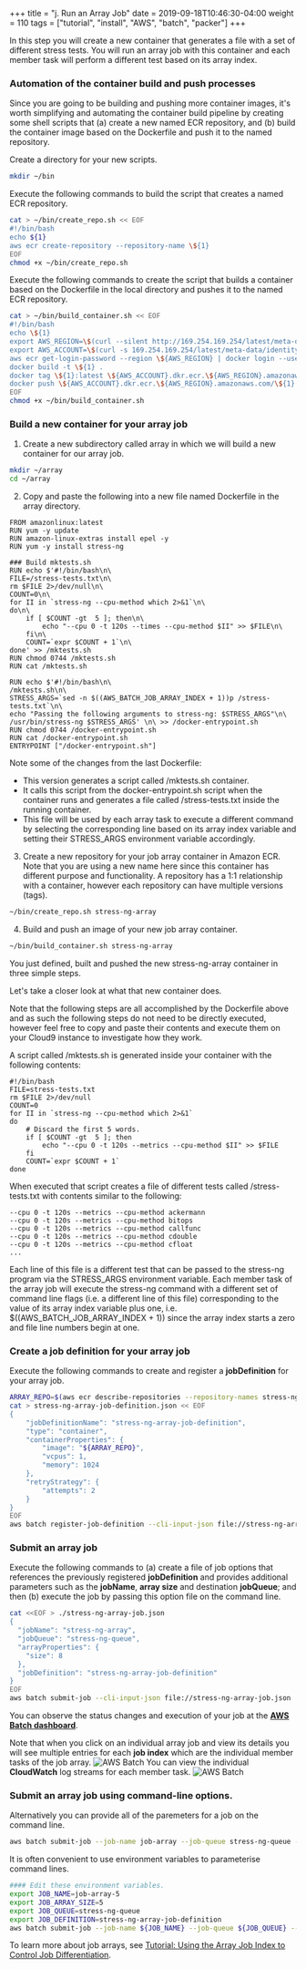 +++
title = "j. Run an Array Job"
date = 2019-09-18T10:46:30-04:00
weight = 110
tags = ["tutorial", "install", "AWS", "batch", "packer"]
+++


In this step you will create a new container that generates a file with a set of different stress tests. You will run an array job with this container and each member task will perform a different test based on its array index. 


### Automation of the container build and push processes

Since you are going to be building and pushing more container images, it's worth simplifying and automating the container build pipeline by creating some shell scripts that (a) create a new named ECR repository, and (b) build the container image based on the Dockerfile and push it to the named repository.

Create a directory for your new scripts.

```bash
mkdir ~/bin
```

Execute the following commands to build the script that creates a named ECR repository.

```bash
cat > ~/bin/create_repo.sh << EOF
#!/bin/bash
echo ${1}
aws ecr create-repository --repository-name \${1}
EOF
chmod +x ~/bin/create_repo.sh
```

Execute the following commands to create the script that builds a container based on the Dockerfile in the local directory and pushes it to the named ECR repository.
```bash
cat > ~/bin/build_container.sh << EOF
#!/bin/bash
echo \${1}
export AWS_REGION=\$(curl --silent http://169.254.169.254/latest/meta-data/placement/region)
export AWS_ACCOUNT=\$(curl -s 169.254.169.254/latest/meta-data/identity-credentials/ec2/info | jq -r '.AccountId')
aws ecr get-login-password --region \${AWS_REGION} | docker login --username AWS --password-stdin \${AWS_ACCOUNT}.dkr.ecr.\${AWS_REGION}.amazonaws.com
docker build -t \${1} .
docker tag \${1}:latest \${AWS_ACCOUNT}.dkr.ecr.\${AWS_REGION}.amazonaws.com/\${1}:latest
docker push \${AWS_ACCOUNT}.dkr.ecr.\${AWS_REGION}.amazonaws.com/\${1}:latest
EOF
chmod +x ~/bin/build_container.sh
```



### Build a new container for your array job


1. Create a new subdirectory called array in which we will build a new container for our array job.

```bash
mkdir ~/array
cd ~/array
```

2. Copy and paste the following into a new file named Dockerfile in the array directory.

```text
FROM amazonlinux:latest
RUN yum -y update
RUN amazon-linux-extras install epel -y
RUN yum -y install stress-ng

### Build mktests.sh
RUN echo $'#!/bin/bash\n\
FILE=/stress-tests.txt\n\
rm $FILE 2>/dev/null\n\
COUNT=0\n\
for II in `stress-ng --cpu-method which 2>&1`\n\
do\n\
    if [ $COUNT -gt  5 ]; then\n\
        echo "--cpu 0 -t 120s --times --cpu-method $II" >> $FILE\n\
    fi\n\
    COUNT=`expr $COUNT + 1`\n\
done' >> /mktests.sh
RUN chmod 0744 /mktests.sh
RUN cat /mktests.sh

RUN echo $'#!/bin/bash\n\
/mktests.sh\n\
STRESS_ARGS=`sed -n $((AWS_BATCH_JOB_ARRAY_INDEX + 1))p /stress-tests.txt`\n\
echo "Passing the following arguments to stress-ng: $STRESS_ARGS"\n\
/usr/bin/stress-ng $STRESS_ARGS' \n\ >> /docker-entrypoint.sh 
RUN chmod 0744 /docker-entrypoint.sh
RUN cat /docker-entrypoint.sh
ENTRYPOINT ["/docker-entrypoint.sh"]
```

Note some of the changes from the last Dockerfile:
- This version generates a script called /mktests.sh container.
- It calls this script from the docker-entrypoint.sh script when the container runs and generates a file called /stress-tests.txt inside the running container.
- This file will be used by each array task to execute a different command by selecting the corresponding line based on its array index variable and setting their STRESS_ARGS environment variable accordingly.


3. Create a new repository for your job array container in Amazon ECR. Note that you are using a new name here since this container has different purpose and functionality. A repository has a 1:1 relationship with a container, however each repository can have multiple versions (tags).

```bash
~/bin/create_repo.sh stress-ng-array
```

4. Build and push an image of your new job array container.

```bash
~/bin/build_container.sh stress-ng-array
```

You just defined, built and pushed the new stress-ng-array container in three simple steps.


Let's take a closer look at what that new container does.

Note that the following steps are all accomplished by the Dockerfile above and as such the following steps do not need to be directly executed, however feel free to copy and paste their contents and execute them on your Cloud9 instance to investigate how they work. 

A script called /mktests.sh is generated inside your container with the following contents:

```text
#!/bin/bash
FILE=stress-tests.txt
rm $FILE 2>/dev/null
COUNT=0
for II in `stress-ng --cpu-method which 2>&1`
do
    # Discard the first 5 words.
    if [ $COUNT -gt  5 ]; then 
        echo "--cpu 0 -t 120s --metrics --cpu-method $II" >> $FILE
    fi
    COUNT=`expr $COUNT + 1`
done
```

When executed that script creates a file of different tests called /stress-tests.txt with contents similar to the following:
```text
--cpu 0 -t 120s --metrics --cpu-method ackermann
--cpu 0 -t 120s --metrics --cpu-method bitops
--cpu 0 -t 120s --metrics --cpu-method callfunc
--cpu 0 -t 120s --metrics --cpu-method cdouble
--cpu 0 -t 120s --metrics --cpu-method cfloat
...
```

Each line of this file is a different test that can be passed to the stress-ng program via the STRESS_ARGS environment variable. Each member task of the array job will execute the stress-ng command with a different set of command line flags (i.e. a different line of this file) corresponding to the value of its array index variable plus one, i.e. $((AWS_BATCH_JOB_ARRAY_INDEX + 1)) since the array index starts a zero and file line numbers begin at one.


### Create a job definition for your array job
Execute the following commands to create and register a **jobDefinition** for your array job.
```bash
ARRAY_REPO=$(aws ecr describe-repositories --repository-names stress-ng-array --output text --query 'repositories[0].[repositoryUri]')
cat > stress-ng-array-job-definition.json << EOF
{
    "jobDefinitionName": "stress-ng-array-job-definition",
    "type": "container",
    "containerProperties": {
        "image": "${ARRAY_REPO}",
        "vcpus": 1,
        "memory": 1024
    },
    "retryStrategy": { 
        "attempts": 2
    }
}
EOF
aws batch register-job-definition --cli-input-json file://stress-ng-array-job-definition.json
```

### Submit an array job
Execute the following commands to (a) create a file of job options that references the previously registered **jobDefinition** and provides additional parameters such as the **jobName**, **array size** and destination **jobQueue**; and then (b) execute the job by passing this option file on the command line.

```bash
cat <<EOF > ./stress-ng-array-job.json
{
  "jobName": "stress-ng-array",
  "jobQueue": "stress-ng-queue",
  "arrayProperties": {
    "size": 8
  },
  "jobDefinition": "stress-ng-array-job-definition"
}
EOF
aws batch submit-job --cli-input-json file://stress-ng-array-job.json
```
You can observe the status changes and execution of your job at the [**AWS Batch dashboard**](https://console.aws.amazon.com/batch/).

Note that when you click on an individual array job and view its details you will see multiple entries for each **job index** which are the individual member tasks of the job array. 
![AWS Batch](/images/aws-batch/array-job-1.png)
You can view the individual **CloudWatch** log streams for each member task.
![AWS Batch](/images/aws-batch/array-job-2.png)

### Submit an array job using command-line options.

Alternatively you can provide all of the paremeters for a job on the command line.
```bash
aws batch submit-job --job-name job-array --job-queue stress-ng-queue --job-definition stress-ng-array-job-definition --array-properties size=6 
```

It is often convenient to use environment variables to parameterise command lines.

```bash
#### Edit these environment variables.
export JOB_NAME=job-array-5
export JOB_ARRAY_SIZE=5
export JOB_QUEUE=stress-ng-queue
export JOB_DEFINITION=stress-ng-array-job-definition
aws batch submit-job --job-name ${JOB_NAME} --job-queue ${JOB_QUEUE} --job-definition ${JOB_DEFINITION} --array-properties size=${JOB_ARRAY_SIZE} 
```



To learn more about job arrays, see [Tutorial: Using the Array Job Index to Control Job Differentiation](https://docs.aws.amazon.com/batch/latest/userguide/array_index_example.html).

